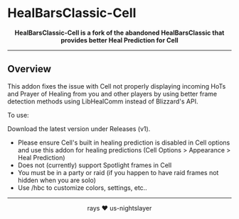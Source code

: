 # HealBarsClassic-Cell

<div align="center">

**HealBarsClassic-Cell is a fork of the abandoned HealBarsClassic that provides better Heal Prediction for Cell**

</div>

---

## Overview

This addon fixes the issue with Cell not properly displaying incoming HoTs and Prayer of Healing from you and other players by using better frame detection methods using LibHealComm instead of Blizzard's API.

To use:

Download the latest version under Releases (v1).

- Please ensure Cell's built in healing prediction is disabled in Cell options and use this addon for healing predictions (Cell Options > Appearance > Heal Prediction)
- Does not (currently) support Spotlight frames in Cell
- You must be in a party or raid (if you happen to have raid frames not hidden when you are solo)
- Use /hbc to customize colors, settings, etc..

---

<div align="center">

rays ❤️ us-nightslayer

</div>